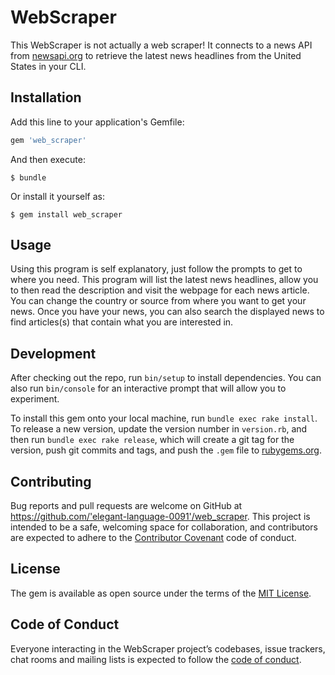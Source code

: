 # WebScraper

This WebScraper is not actually a web scraper! It connects to a news API from [newsapi.org](https://newsapi.org/) to retrieve the latest news headlines from the United States in your CLI.

## Installation

Add this line to your application's Gemfile:

```ruby
gem 'web_scraper'
```

And then execute:

    $ bundle

Or install it yourself as:

    $ gem install web_scraper

## Usage

Using this program is self explanatory, just follow the prompts to get to where you need. This program will list the latest news headlines, allow you to then read the description and visit the webpage for each news article. You can change the country or source from where you want to get your news. Once you have your news, you can also search the displayed news to find articles(s) that contain what you are interested in.

## Development

After checking out the repo, run `bin/setup` to install dependencies. You can also run `bin/console` for an interactive prompt that will allow you to experiment.

To install this gem onto your local machine, run `bundle exec rake install`. To release a new version, update the version number in `version.rb`, and then run `bundle exec rake release`, which will create a git tag for the version, push git commits and tags, and push the `.gem` file to [rubygems.org](https://rubygems.org).

## Contributing

Bug reports and pull requests are welcome on GitHub at https://github.com/'elegant-language-0091'/web_scraper. This project is intended to be a safe, welcoming space for collaboration, and contributors are expected to adhere to the [Contributor Covenant](http://contributor-covenant.org) code of conduct.

## License

The gem is available as open source under the terms of the [MIT License](https://opensource.org/licenses/MIT).

## Code of Conduct

Everyone interacting in the WebScraper project’s codebases, issue trackers, chat rooms and mailing lists is expected to follow the [code of conduct](https://github.com/'elegant-language-0091'/web_scraper/blob/master/CODE_OF_CONDUCT.md).
